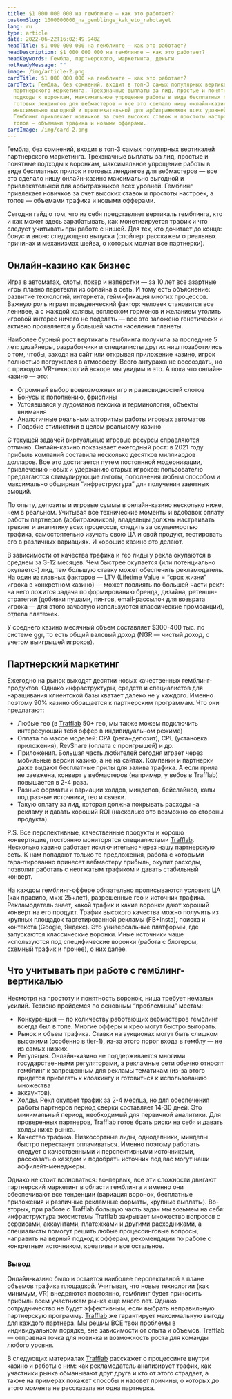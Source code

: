 ```yaml
---
title: $1 000 000 000 на гемблинге — как это работает?
customSlug: 1000000000_na_gemblinge_kak_eto_rabotayet
lang: ru
type: article
date: 2022-06-22T16:02:49.948Z
headTitle: $1 000 000 000 на гемблинге — как это работает?
headDescription: $1 000 000 000 на гемблинге — как это работает?
headKeywords: Гембла, партнерского, маркетинга, деньги
notReadyMessage: ""
image: /img/article-2.png
cardTitle: $1 000 000 000 на гемблинге — как это работает?
cardText: Гембла, без сомнений, входит в топ-3 самых популярных вертикалей
  партнерского маркетинга. Трехзначные выплаты за лид, простые и понятные
  подходы к воронкам, максимальное упрощение работы в виде бесплатных прилок и
  готовых лендингов для вебмастеров — все это сделало нишу онлайн-казино
  максимально выгодной и привлекательной для арбитражников всех уровней.
  Гемблинг привлекает новичков за счет высоких ставок и простоты настроек, а
  топов — объемами трафика и новыми офферами.
cardImage: /img/card-2.png
---
```

Гембла, без сомнений, входит в топ-3 самых популярных вертикалей партнерского маркетинга. Трехзначные выплаты за лид, простые и понятные подходы к воронкам, максимальное упрощение работы в виде бесплатных прилок и готовых лендингов для вебмастеров — все это сделало нишу онлайн-казино максимально выгодной и привлекательной для арбитражников всех уровней. Гемблинг привлекает новичков за счет высоких ставок и простоты настроек, а топов — объемами трафика и новыми офферами. 

Сегодня гайд о том, что из себя представляет вертикаль гемблинга, кто и как может здесь зарабатывать, как монетизируется трафик и что следует учитывать при работе с нишей. Для тех, кто дочитает до конца: бонус и анонс следующего выпуска (спойлер: расскажем о реальных причинах и механизмах шейва, о которых молчат все партнерки).

## Онлайн-казино как бизнес

Игра в автоматах, слоты, покер и наперстки — за 10 лет все азартные игры плавно перетекли из офлайна в сеть. И тому есть объяснение: развитие технологий, интернета, геймификация многих процессов. Важную роль играет поведенческий фактор: человек становится все ленивее, а с жаждой халявы, всплеском гормонов и желанием утолить игровой интерес ничего не поделать — все это заложено генетически и активно проявляется у большей части населения планеты.

Наиболее бурный рост вертикаль гемблинга получила за последние 5 лет: дизайнеры, разработчики и специалисты других ниш позаботились о том, чтобы, заходя на сайт или открывая приложение казино, игрок полностью погружался в атмосферу. Всего антуража не воссоздать, но с приходом VR-технологий вскоре мы увидим и это. А пока что онлайн-казино — это:

* Огромный выбор всевозможных игр и разновидностей слотов
* Бонусы к пополнению, фриспины
* Устоявшаяся у лудоманов лексика и терминология, объекты внимания
* Аналогичные реальным алгоритмы работы игровых автоматов
* Подобие стилистики в целом реальному казино

С текущей задачей виртуальные игровые ресурсы справляются отлично. Онлайн-казино показывает ежегодный рост: в 2021 году прибыль компаний составила несколько десятков миллиардов долларов. Все это достигается путем постоянной модернизации, привлечению новых и удержанию старых игроков: пользователю предлагаются стимулирующие льготы, пополнения любым способом и максимально обширная “инфраструктура” для получения заветных эмоций.

По опыту, депозиты и игровые суммы в онлайн-казино несколько ниже, чем в реальном. Учитывая все технические моменты и вдобавок оплату работы партнеров (арбитражников), владельцы должны настраивать трекинг и аналитику всех процессов, следить за окупаемостью трафика, самостоятельно изучать свою ЦА и свой продукт, тестировать его в различных вариациях. И хорошие казино это делают.

В зависимости от качества трафика и гео лиды у рекла окупаются в среднем за 3-12 месяцев. Чем быстрее окупается (или потенциально окупается) лид, тем большую ставку может обеспечить рекламодатель. На один из главных факторов — LTV (Lifetime Value = “срок жизни” игрока в конкретном казино) — может повлиять по большей части рекл: на него ложится задача по формированию бренда, дизайна, ретеншн-стратегии (добивки пушами, пингов, email-рассылок для возврата игрока — для этого зачастую используются классические промоакции), отдела платежек.

У среднего казино месячный объем составляет $300-400 тыс. по системе ggr, то есть общий валовый доход (NGR — чистый доход, с учетом выигрышей игроков).

## Партнерский маркетинг

Ежегодно на рынок выходят десятки новых качественных гемблинг-продуктов. Однако инфраструктуры, средств и специалистов для наращивания клиентской базы хватает далеко не у каждого. Именно поэтому 90% казино обращается к партнерским программам. Что они предлагают:

* Любые гео (в [Trafflab](trafflab.com) 50+ гео, мы также можем подключить интересующий тебя оффер в индивидуальном режиме)
* Оплата по массе моделей: CPA (рега+депозит), CPL (установка приложения), RevShare (оплата с проигрышей) и др.
* Приложения. Большая часть любителей сегодня играет через мобильные версии казино, а не на сайтах. Компании и партнерки даже выдают бесплатные прилы для залива трафика. А если прила не заезжена, конверт у вебмастеров (например, у вебов в Trafflab) повышается в 2-4 раза.
* Разные форматы и вариации холдов, миндепов, бейслайнов, капы под разные источники, гео и связки.
* Такую оплату за лид, которая должна покрывать расходы на рекламу и давать хороший ROI (насколько это возможно со стороны продукта).

P.S. Все перспективные, качественные продукты и хорошо конвертящие, постоянно мониторятся специалистами [Trafflab](trafflab.com). Несколько казино работает исключительно через нашу партнерскую сеть. К нам попадают только те предложения, работа с которыми гарантированно принесет вебмастеру прибыль, окупит расходы, позволит работать с неотжатым трафиком и давать стабильный конверт.

На каждом гемблинг-оффере обязательно прописываются условия: ЦА (как правило, м+ж 25+лет), разрешенные гео и источник трафика. Рекламодатель знает, какой трафик и какие воронки дают хороший конверт на его продукт. Трафик высокого качества можно получить из крупных площадок таргетированной рекламы (FB+Insta), поиска и контекста (Google, Яндекс). Это универсальные платформы, где запускаются классические воронки. Иные источники чаще используются под специфические воронки (работа с блогером, схемный трафик и прочее), о них далее.

## Что учитывать при работе с гемблинг-вертикалью

Несмотря на простоту и понятность воронок, ниша требует немалых усилий. Тезисно пройдемся по основным “проблемным” местам:

* Конкуренция — по количеству работающих вебмастеров гемблинг всегда был в топе. Многие офферы и крео могут быстро выгорать.
* Рынок и объем трафика. Ставки на аукционах могут быть слишком высокими (особенно в tier-1), из-за этого порог входа в гемблу — не из самых низких.
* Регуляция. Онлайн-казино не поддерживается многими государственными регуляторами, а рекламные сети обычно относят гемблинг к запрещенным для рекламы тематикам (из-за этого придется прибегать к клоакингу и готовиться к использованию множества 
* аккаунтов).
* Холды. Рекл окупает трафик за 2-4 месяца, но для обеспечения работы партнеров период сверки составляет 14-30 дней. Это минимальный период, необходимый для первичной аналитики. Для проверенных партнеров, Trafflab готов брать риски на себя и давать холды ниже рынка.
* Качество трафика. Низкосортные лиды, однодепники, миндепы быстро перестанут оплачиваться. Именно поэтому работать следует с качественными и перспективными источниками, рассказать о каждом и подобрать источник под вас могут наши аффилейт-менеджеры.

Однако не стоит волноваться: во-первых, все эти сложности двигают партнерский маркетинг в области гемблинга и именно они обеспечивают все тенденции (вариация воронок, бесплатные приложения и различные рекламные форматы, крупные выплаты). Во-вторых, при работе с Trafflab большую часть задач мы возьмем на себя: инфраструктура экосистемы Trafflab закрывает множество вопросов с сервисами, аккаунтами, платежками и другими расходниками, а специалисты помогут решить любые процессинговые вопросы, направить на верный подход к офферам, рекомендации по работе с конкретным источником, креативы и все остальное.

### Вывод

Онлайн-казино было и остается наиболее перспективной в плане объемов трафика площадкой. Учитывая, что новые технологии (как минимум, VR) внедряются постоянно, гемблинг будет приносить прибыль всем участникам рынка еще много лет. Однако сотрудничество не будет эффективным, если выбрать неправильную партнерскую программу. [Trafflab](trafflab.com) же гарантирует максимальную выгоду для каждого партнера. Мы решим ВСЕ твои проблемы в индивидуальном порядке, вне зависимости от опыта и объемов. Trafflab — отправная точка для новичка и возможность роста для команды любого уровня.

В следующих материалах [Trafflab](trafflab.com) расскажет о процессинге внутри казино и работы с ним: как рекламодатель анализирует трафик, как участники рынка обманывают друг друга и кто от этого страдает, а также на примерах покажет способы и назовет причины, о которых до этого момента не рассказала ни одна партнерка.